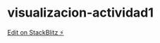 # visualizacion-actividad1

[Edit on StackBlitz ⚡️](https://stackblitz.com/edit/visualizacion-actividad1)